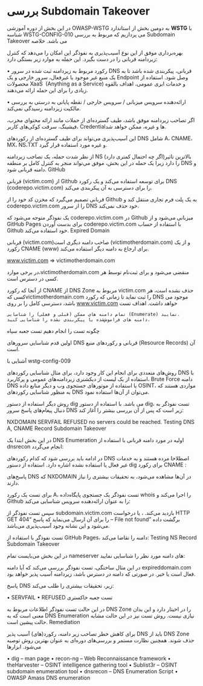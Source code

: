 # بررسی Subdomain Takeover

در این بخش از دوره آموزشی OWASP-WSTG به دومین بخش از استاندارد **WSTG** با شناسه WSTG-CONFIG-010 می پردازیم که مربوط به بررسی Subdomain Takeover می باشد.
خلاصه

بهره‌برداری موفق از این نوع آسیب‌پذیری به نفوذگر این امکان را می‌دهد که کنترل زیردامنه قربانی را در دست بگیرد. این حمله به موارد زیر بستگی دارد:

• رکورد مربوط به زیردامنه ثبت شده در سرور DNS قربانی، پیکربندی شده باشد تا به یک منبع غیر موجود یا غیرفعال، سرور خارجی و یک Endpoint وصل شود. استفاده از محصولات XaaS ‏ (Anything as a Service) و خدمات ابری عمومی، اهداف بالقوه زیادی را برای این حمله ارائه می‌دهند.

• ارائه‌دهنده سرویس میزبانی / سرویس خارجی / نقطه پایانی به درستی به بررسی مالکیت زیردامنه رسیدگی نمی‌کند.

اگر تصاحب زیردامنه موفق باشد، طیف گسترده‌ای از حملات مانند ارائه محتوای مخرب، فیشینگ، سرقت کوکی‌های کاربر، Credentialها و غیره، ممکن خواهد شد.

این آسیب‌پذیری می‌تواند برای طیف گسترده‌ای از رکوردهای DNS شامل A، CNAME، MX، NS،TXT و غیره مورد استفاده قرار گیرد.

از نظر شدت حمله، یک تصاحب زیردامنه NS (‏اگر چه احتمال کمتری دارد)‏ بالاترین تاثیر را دارد زیرا یک حمله در این بخش، موفق می‌تواند منجر به کنترل کامل بر منطقه DNS و دامنه قربانی شود.
GitHub

قربانی (victim.com) از Github برای توسعه استفاده می‌کند و یک رکورد DNS (coderepo.victim.com) را برای دسترسی به آن پیکربندی می‌کند.

قربانی تصمیم می‌گیرد که مخزن کد خود را از Github به یک پلت فرم تجاری منتقل کند و coderepo.victim.com را از سرور DNS خود حذف نمی‌کند.

یک نفوذگر متوجه می‌شود که coderepo.victim.com در Github میزبانی می‌شود و از GitHub Pages برای بدست آوردن coderepo.victim.com با استفاده از حساب Github خود استفاده می‌کند.
Expired Domain

قربانی (victim.com)صاحب دامنه دیگری است (victimotherdomain.com) ‏ ‏و از یک رکورد CNAME ‏(www) ‏برای ارجاع به دامنه دیگر استفاده می‌کند.

‏www.victim.com => victimotherdomain.com

در برخی موارد،victimotherdomain.com منقضی می‌شود و برای ثبت‌نام توسط هر کسی در دسترس است.

از آنجا که رکورد CNAME از DNS Zone مربوط به victim.com حذف نشده است، هر کسی کهvictimotherdomain.com را ثبت نماید تا زمانی که رکورد DNS موجود می باشد، دسترسی کامل را بر روی www.victim.com خواهد داشت.
اهداف تست

    تمام دامنه های ممکن (‏قبلی و فعلی) ‏را شناسایی (Enumerate) نمایید.
    دامنه های فراموش‌شده یا پیکربندی نشده را شناسایی کنید.

چگونه تست را انجام دهیم
تست جعبه سیاه

اولین قدم شناسایی سرورهای DNS قربانی و رکوردهای منبع (Resource Records) آن است.

آشنایی با wstg-config-009

روش‌های متعددی برای انجام این کار وجود دارد، برای مثال شناسایی رکوردهای DNS با استفاده از یک لیست از دیکشنری زیردامنه‌های عمومی و پرکاربرد، Brute Force دامنه DNS یا استفاده از موتورهای جستجوی وب و دیگر منابع داده OSINT، مواردی هستند که به منظور شناسایی رکوردهای DNS می‌توان از آن‌ها استفاده نمود.

روش دیگر استفاده از دستور dig می باشد. با استفاده از دستور dig، تست نفوذگر به دنبال پیغام‌های پاسخ سرور DNS زیر است که پس از آن بررسی بیشتر را آغاز کند:

NXDOMAIN
SERVFAIL
REFUSED
no servers could be reached.
Testing DNS A, CNAME Record Subdomain Takeover

در این بخش ابتدا یک DNS Enumeration اولیه در مورد دامنه قربانی با استفاده از dnsrecon انجام می‌گردد:

در ادامه باید بررسی شود که کدام رکوردهای DNS اصطلاحا مرده هستند و به خدمات غیر فعال یا استفاده نشده اشاره دارد. استفاده از دستور dig برای رکورد CNAME :

پاسخ‌های DNS که NXDOMAIN در آن‌ها مشاهده می‌شود، به تحقیقات بیشتری را نیاز دارند.

برای تست یک رکورد A، تست نفوذگر یک جستجوی پایگاه‌داده whois را اجرا می‌کند و Github را به عنوان ارائه‌دهنده سرویس شناسایی می‌کند:

سپس تست نفوذگر از subdomain.victim.com بازدید می‌کند. ، یا درخواست HTTP GET را برای آن ارسال می‌نماید که پاسخ “404 – File not found” برگشت داده می‌شود و این نشانه وجود آسیب‌پذیری می‌باشد.

تست نفوذگر با استفاده از GitHub Pages، دامنه را تقاضا می‌کند:
Testing NS Record Subdomain Takeover

در این بخش می‌بایست تمام nameserver های دامنه مورد نظر را شناسایی نمایید:

در این مثال ساختگی، تست نفوذگر بررسی می‌کند که آیا دامنه expireddomain.com فعال است یا خیر. در صورتی که دامنه در دسترس باشد، زیردامنه آسیب پذیر خواهد بود.

پاسخ DNS زیر، تحقیقات بیشتری را طلب می‌کند:

• SERVFAIL
• REFUSED
تست جعبه خاکستری

در این حالت تست نفوذگر اطلاعات مربوط به DNS Zone را در اخیتار دارد و این بدان معنی است که به DNS Enumeration نیازی نیست. روش تست نیز در این حالت مشابه حالت پیشین است.
Remediation

برای کاهش خطر تصاحب زیر دامنه، رکورد(های) آسیب پذیر DNS باید از DNS Zone حذف شوند. همچنین نظارت مستمر و بررسی‌های دوره‌ای به عنوان بهترین روش توصیه می‌شود.
ابزارها

• dig – man page
• recon-ng – Web Reconnaissance framework
• theHarvester – OSINT intelligence gathering tool
• Sublist3r – OSINT subdomain enumeration tool
• dnsrecon – DNS Enumeration Script
• OWASP Amass DNS enumeration
